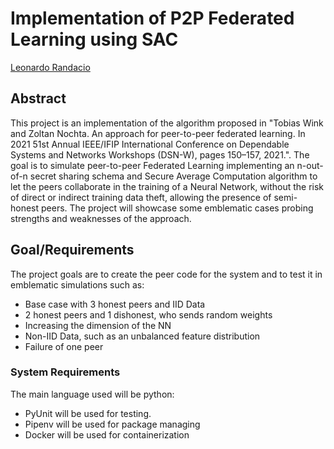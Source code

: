 # Implementation of P2P Federated Learning using SAC

[Leonardo Randacio](leonardo.randacio@studio.unibo.it)

## Abstract

This project is an implementation of the algorithm proposed in "Tobias Wink and Zoltan Nochta. An approach for peer-to-peer federated learning.
In 2021 51st Annual IEEE/IFIP International Conference on Dependable Systems
and Networks Workshops (DSN-W), pages 150–157, 2021.". The
goal is to simulate peer-to-peer Federated Learning implementing an n-out-
of-n secret sharing schema and Secure Average Computation algorithm to let
the peers collaborate in the training of a Neural Network, without the risk
of direct or indirect training data theft, allowing the presence of semi-honest
peers. The project will showcase some emblematic cases probing strengths
and weaknesses of the approach.

## Goal/Requirements

The project goals are to create the peer code for the system and to test it in emblematic
simulations such as:

- Base case with 3 honest peers and IID Data
- 2 honest peers and 1 dishonest, who sends random weights
- Increasing the dimension of the NN
- Non-IID Data, such as an unbalanced feature distribution
- Failure of one peer

### System Requirements

The main language used will be python:

- PyUnit will be used for testing.
- Pipenv will be used for package managing
- Docker will be used for containerization
